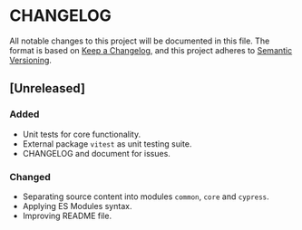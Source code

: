 CHANGELOG
=========
All notable changes to this project will be documented in this file.
The format is based on [Keep a Changelog](https://keepachangelog.com/en/1.1.0/),
and this project adheres to [Semantic Versioning](https://semver.org/spec/v2.0.0.html).

## [Unreleased]
### Added
- Unit tests for core functionality.
- External package `vitest` as unit testing suite.
- CHANGELOG and document for issues.
### Changed
- Separating source content into modules `common`, `core` and `cypress`.
- Applying ES Modules syntax.
- Improving README file.

